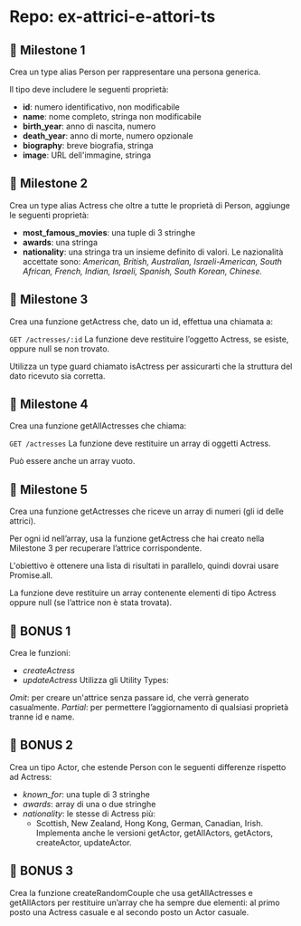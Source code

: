 # Repo: ex-attrici-e-attori-ts

## 📌 Milestone 1

Crea un type alias Person per rappresentare una persona generica.

Il tipo deve includere le seguenti proprietà:

- **id**: numero identificativo, non modificabile
- **name**: nome completo, stringa non modificabile
- **birth_year**: anno di nascita, numero
- **death_year**: anno di morte, numero opzionale
- **biography**: breve biografia, stringa
- **image**: URL dell'immagine, stringa

## 📌 Milestone 2

Crea un type alias Actress che oltre a tutte le proprietà di Person, aggiunge le seguenti proprietà:

- **most_famous_movies**: una tuple di 3 stringhe
- **awards**: una stringa
- **nationality**: una stringa tra un insieme definito di valori.
Le nazionalità accettate sono: *American, British, Australian, Israeli-American, South African, French, Indian, Israeli, Spanish, South Korean, Chinese.*

## 📌 Milestone 3

Crea una funzione getActress che, dato un id, effettua una chiamata a:

`GET /actresses/:id`
La funzione deve restituire l’oggetto Actress, se esiste, oppure null se non trovato.

Utilizza un type guard chiamato isActress per assicurarti che la struttura del dato ricevuto sia corretta.

## 📌 Milestone 4

Crea una funzione getAllActresses che chiama:

`GET /actresses`
La funzione deve restituire un array di oggetti Actress.

Può essere anche un array vuoto.

## 📌 Milestone 5

Crea una funzione getActresses che riceve un array di numeri (gli id delle attrici).

Per ogni id nell’array, usa la funzione getActress che hai creato nella Milestone 3 per recuperare l’attrice corrispondente.

L'obiettivo è ottenere una lista di risultati in parallelo, quindi dovrai usare Promise.all.

La funzione deve restituire un array contenente elementi di tipo Actress oppure null (se l’attrice non è stata trovata).

## 🎯 BONUS 1

Crea le funzioni:

- *createActress*
- *updateActress*
Utilizza gli Utility Types:

*Omit*: per creare un'attrice senza passare id, che verrà generato casualmente.
*Partial*: per permettere l’aggiornamento di qualsiasi proprietà tranne id e name.

## 🎯 BONUS 2

Crea un tipo Actor, che estende Person con le seguenti differenze rispetto ad Actress:

- *known_for*: una tuple di 3 stringhe
- *awards*: array di una o due stringhe
- *nationality*: le stesse di Actress più:
  - Scottish, New Zealand, Hong Kong, German, Canadian, Irish.
Implementa anche le versioni getActor, getAllActors, getActors, createActor, updateActor.

## 🎯 BONUS 3

Crea la funzione createRandomCouple che usa getAllActresses e getAllActors per restituire un’array che ha sempre due elementi: al primo posto una Actress casuale e al secondo posto un Actor casuale.
